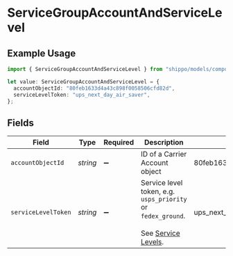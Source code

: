 # ServiceGroupAccountAndServiceLevel

## Example Usage

```typescript
import { ServiceGroupAccountAndServiceLevel } from "shippo/models/components";

let value: ServiceGroupAccountAndServiceLevel = {
  accountObjectId: "80feb1633d4a43c898f0058506cfd82d",
  serviceLevelToken: "ups_next_day_air_saver",
};
```

## Fields

| Field                                                                                                                  | Type                                                                                                                   | Required                                                                                                               | Description                                                                                                            | Example                                                                                                                |
| ---------------------------------------------------------------------------------------------------------------------- | ---------------------------------------------------------------------------------------------------------------------- | ---------------------------------------------------------------------------------------------------------------------- | ---------------------------------------------------------------------------------------------------------------------- | ---------------------------------------------------------------------------------------------------------------------- |
| `accountObjectId`                                                                                                      | *string*                                                                                                               | :heavy_minus_sign:                                                                                                     | ID of a Carrier Account object                                                                                         | 80feb1633d4a43c898f0058506cfd82d                                                                                       |
| `serviceLevelToken`                                                                                                    | *string*                                                                                                               | :heavy_minus_sign:                                                                                                     | Service level token, e.g. `usps_priority` or `fedex_ground`.<br><br/>See <a href="#tag/Service-Levels">Service Levels</a>. | ups_next_day_air_saver                                                                                                 |